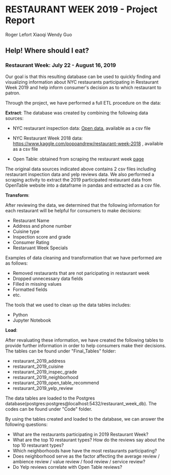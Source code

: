 # RESTAURANT WEEK 2019 - Project Report
Roger Lefort
Xiaoqi Wendy Guo

## Help! Where should I eat?
### Restaurant Week: July 22 - August 16, 2019

Our goal is that this resulting database can be used to quickly finding and visualizing information about NYC restaurants participating in Restaurant Week 2019 and help inform consumer's decision as to which restaurant to patron.

Through the project, we have performed a full ETL procedure on the data:

**Extract**: 
The database was created by combining the following data sources: 

- NYC restaurant inspection data: [Open data](https://data.cityofnewyork.us/Health/DOHMH-New-York-City-Restaurant-Inspection-Results/43nn-pn8j), available as a csv file

- NYC Restaurant Week 2018 data: https://www.kaggle.com/popoandrew/restaurant-week-2018 , available as a csv file

- Open Table: obtained from scraping the restaurant week [page](https://www.opentable.com/promo.aspx?covers=2&currentview=list&datetime=2019-07-22+19%3A00&latitude=40.803606&longitude=-73.981648&metroid=8&promoid=69&ref=412&size=100&sort=Name)

The original data sources indicated above contains 2 csv files including restaurant inspection data and yelp reviews data. We also performed a scraping activity to extract the 2019 participated restaurant data from OpenTable website into a dataframe in pandas and extracted as a csv file.

**Transform**:

After reviewing the data, we determined that the following information for each restaurant will be helpful for consumers to make decisions:
- Restaurant Name
- Address and phone number
- Cuisine type
- Inspection score and grade
- Consumer Rating
- Restaruant Week Specials

Examples of data cleaning and transformation that we have performed are as follows:
- Removed restaurants that are not paricipating in restaurant week
- Dropped unnecessary data fields
- Filled in missing values
- Formatted fields
- etc. 

The tools that we used to clean up the data tables includes:
- Python
- Jupyter Notebook

**Load**:

After revaluating these information, we have created the following tables to provide further information in order to help consumers make their decisions. The tables can be found under "Final_Tables" folder:
- restaurant_2019_address
- restaurant_2019_cuisine
- restaurant_2019_inspec_grade
- restaurant_2019_neighborhood
- restaurant_2019_open_table_recommend
- restaurant_2019_yelp_review

The data tables are loaded to the Postgres database(postgres:postgres@localhost:5432/restaurant_week_db). The codes can be found under "Code" folder. 

By using the tables created and loaded to the database, we can answer the following questions:
- What are the restaurants participating in 2019 Restaurant Week?
- What are the top 10 restaurant types? How do the reviews say about the top 10 restaurant types?
- Which neighborhoods have have the most restaurants participating?
- Does neighborhood serve as the factor affecting the average review / ambience review / value review / food review / service review?
- Do Yelp reviews correlate with Open Table reviews?
